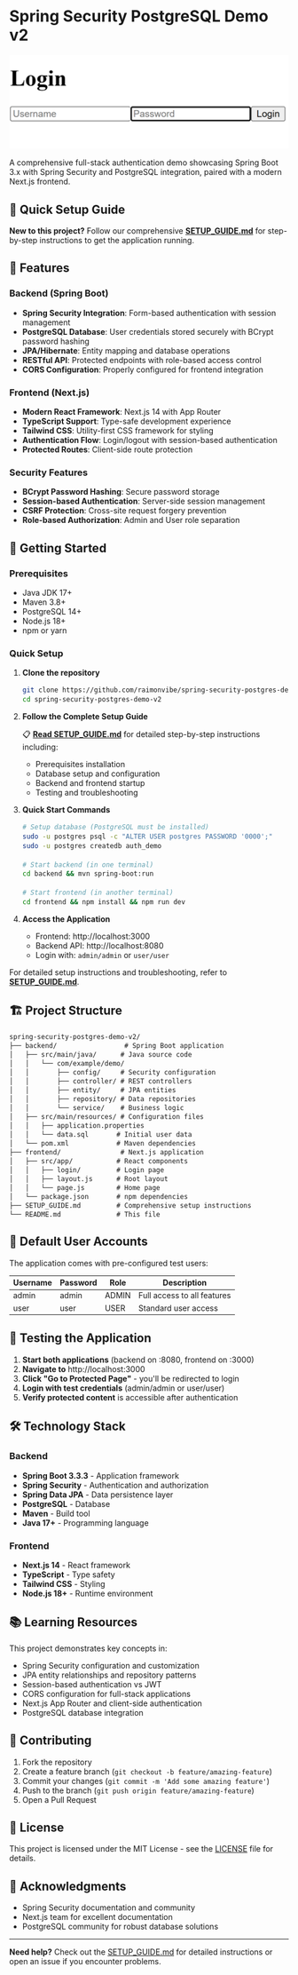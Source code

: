 # Spring Security PostgreSQL Demo v2



![Spring Security PostgreSQL](./demo-screenshot.png)

A comprehensive full-stack authentication demo showcasing Spring Boot 3.x with Spring Security and PostgreSQL integration, paired with a modern Next.js frontend.

## 📖 Quick Setup Guide

**New to this project?** Follow our comprehensive [**SETUP_GUIDE.md**](./SETUP_GUIDE.md) for step-by-step instructions to get the application running.

## 🌟 Features

### Backend (Spring Boot)
- **Spring Security Integration**: Form-based authentication with session management
- **PostgreSQL Database**: User credentials stored securely with BCrypt password hashing
- **JPA/Hibernate**: Entity mapping and database operations
- **RESTful API**: Protected endpoints with role-based access control
- **CORS Configuration**: Properly configured for frontend integration

### Frontend (Next.js)
- **Modern React Framework**: Next.js 14 with App Router
- **TypeScript Support**: Type-safe development experience
- **Tailwind CSS**: Utility-first CSS framework for styling
- **Authentication Flow**: Login/logout with session-based authentication
- **Protected Routes**: Client-side route protection

### Security Features
- **BCrypt Password Hashing**: Secure password storage
- **Session-based Authentication**: Server-side session management
- **CSRF Protection**: Cross-site request forgery prevention
- **Role-based Authorization**: Admin and User role separation

## 🚀 Getting Started

### Prerequisites
- Java JDK 17+
- Maven 3.8+
- PostgreSQL 14+
- Node.js 18+
- npm or yarn

### Quick Setup
1. **Clone the repository**
   ```bash
   git clone https://github.com/raimonvibe/spring-security-postgres-demo-v2.git
   cd spring-security-postgres-demo-v2
   ```

2. **Follow the Complete Setup Guide**
   
   📋 **[Read SETUP_GUIDE.md](./SETUP_GUIDE.md)** for detailed step-by-step instructions including:
   - Prerequisites installation
   - Database setup and configuration
   - Backend and frontend startup
   - Testing and troubleshooting

3. **Quick Start Commands**
   ```bash
   # Setup database (PostgreSQL must be installed)
   sudo -u postgres psql -c "ALTER USER postgres PASSWORD '0000';"
   sudo -u postgres createdb auth_demo
   
   # Start backend (in one terminal)
   cd backend && mvn spring-boot:run
   
   # Start frontend (in another terminal)
   cd frontend && npm install && npm run dev
   ```

4. **Access the Application**
   - Frontend: http://localhost:3000
   - Backend API: http://localhost:8080
   - Login with: `admin/admin` or `user/user`

For detailed setup instructions and troubleshooting, refer to **[SETUP_GUIDE.md](./SETUP_GUIDE.md)**.

## 🏗️ Project Structure

```
spring-security-postgres-demo-v2/
├── backend/                 # Spring Boot application
│   ├── src/main/java/      # Java source code
│   │   └── com/example/demo/
│   │       ├── config/     # Security configuration
│   │       ├── controller/ # REST controllers
│   │       ├── entity/     # JPA entities
│   │       ├── repository/ # Data repositories
│   │       └── service/    # Business logic
│   ├── src/main/resources/ # Configuration files
│   │   ├── application.properties
│   │   └── data.sql       # Initial user data
│   └── pom.xml            # Maven dependencies
├── frontend/               # Next.js application
│   ├── src/app/           # React components
│   │   ├── login/         # Login page
│   │   ├── layout.js      # Root layout
│   │   └── page.js        # Home page
│   └── package.json       # npm dependencies
├── SETUP_GUIDE.md         # Comprehensive setup instructions
└── README.md              # This file
```

## 🔐 Default User Accounts

The application comes with pre-configured test users:

| Username | Password | Role  | Description |
|----------|----------|-------|-------------|
| admin    | admin    | ADMIN | Full access to all features |
| user     | user     | USER  | Standard user access |

## 🧪 Testing the Application

1. **Start both applications** (backend on :8080, frontend on :3000)
2. **Navigate to** http://localhost:3000
3. **Click "Go to Protected Page"** - you'll be redirected to login
4. **Login with test credentials** (admin/admin or user/user)
5. **Verify protected content** is accessible after authentication

## 🛠️ Technology Stack

### Backend
- **Spring Boot 3.3.3** - Application framework
- **Spring Security** - Authentication and authorization
- **Spring Data JPA** - Data persistence layer
- **PostgreSQL** - Database
- **Maven** - Build tool
- **Java 17+** - Programming language

### Frontend
- **Next.js 14** - React framework
- **TypeScript** - Type safety
- **Tailwind CSS** - Styling
- **Node.js 18+** - Runtime environment

## 📚 Learning Resources

This project demonstrates key concepts in:
- Spring Security configuration and customization
- JPA entity relationships and repository patterns
- Session-based authentication vs JWT
- CORS configuration for full-stack applications
- Next.js App Router and client-side authentication
- PostgreSQL database integration

## 🤝 Contributing

1. Fork the repository
2. Create a feature branch (`git checkout -b feature/amazing-feature`)
3. Commit your changes (`git commit -m 'Add some amazing feature'`)
4. Push to the branch (`git push origin feature/amazing-feature`)
5. Open a Pull Request

## 📄 License

This project is licensed under the MIT License - see the [LICENSE](LICENSE) file for details.

## 🙏 Acknowledgments

- Spring Security documentation and community
- Next.js team for excellent documentation
- PostgreSQL community for robust database solutions

---

**Need help?** Check out the [SETUP_GUIDE.md](./SETUP_GUIDE.md) for detailed instructions or open an issue if you encounter problems.
